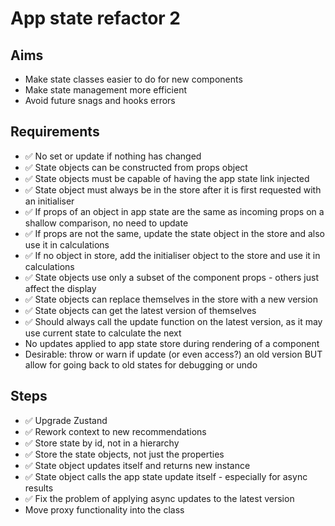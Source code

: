 App state refactor 2
====================

Aims
----

- Make state classes easier to do for new components
- Make state management more efficient
- Avoid future snags and hooks errors

Requirements
------------

- ✅ No set or update if nothing has changed
- ✅ State objects can be constructed from props object
- ✅ State objects must be capable of having the app state link injected
- ✅ State object must always be in the store after it is first requested with an initialiser
- ✅ If props of an object in app state are the same as incoming props on a shallow comparison, no need to update
- ✅ If props are not the same, update the state object in the store and also use it in calculations
- ✅ If no object in store, add the initialiser object to the store and use it in calculations
- ✅ State objects use only a subset of the component props - others just affect the display
- ✅ State objects can replace themselves in the store with a new version
- ✅ State objects can get the latest version of themselves
- ✅ Should always call the update function on the latest version, as it may use current state to calculate the next
- No updates applied to app state store during rendering of a component
- Desirable: throw or warn if update (or even access?) an old version  BUT allow for going back to old states for debugging or undo


Steps
-----

- ✅ Upgrade Zustand
- ✅ Rework context to new recommendations
- ✅ Store state by id, not in a hierarchy
- ✅ Store the state objects, not just the properties
- ✅ State object updates itself and returns new instance
- ✅ State object calls the app state update itself - especially for async results
- ✅ Fix the problem of applying async updates to the latest version
- Move proxy functionality into the class